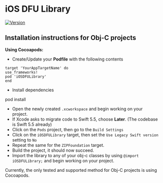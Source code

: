 # iOS DFU Library

[![Version](http://img.shields.io/cocoapods/v/iOSDFULibrary.svg)](http://cocoapods.org/pods/iOSDFULibrary)

## Installation instructions for Obj-C projects

**Using Cocoapods:**

- Create/Update your **Podfile** with the following contents
```
target 'YourAppTargetName' do
use_frameworks!
pod 'iOSDFULibrary'
end
```
- Install dependencies

pod install

- Open the newly created `.xcworkspace` and begin working on your project.
- If Xcode asks to migrate code to Swift 5.5, choose **Later**. (The codebase is Swift 5.5 already)
- Click on the `Pods` project, then go to the `Build Settings`
- Click on the `iOSDFULibrary` target, then set the `Use Legacy Swift version` setting to `No`
- Repeat the same for the `ZIPFoundation` target.
- Build the project, it should now succeed.
- Import the library to any of your obj-c classes by using `@import iOSDFULibrary;` and begin working on your project.


Currently, the only tested and supported method for Obj-C projects is using Cocoapods.
